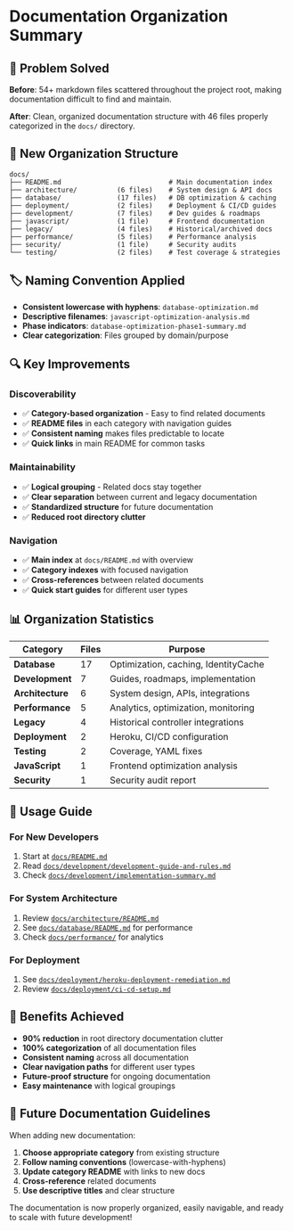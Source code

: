 # Documentation Organization Summary

## 🎯 **Problem Solved**

**Before**: 54+ markdown files scattered throughout the project root, making documentation difficult to find and maintain.

**After**: Clean, organized documentation structure with 46 files properly categorized in the `docs/` directory.

## 📁 **New Organization Structure**

```
docs/
├── README.md                           # Main documentation index
├── architecture/          (6 files)    # System design & API docs
├── database/              (17 files)   # DB optimization & caching
├── deployment/            (2 files)    # Deployment & CI/CD guides
├── development/           (7 files)    # Dev guides & roadmaps
├── javascript/            (1 file)     # Frontend documentation
├── legacy/                (4 files)    # Historical/archived docs
├── performance/           (5 files)    # Performance analysis
├── security/              (1 file)     # Security audits
└── testing/               (2 files)    # Test coverage & strategies
```

## 🏷️ **Naming Convention Applied**

- **Consistent lowercase with hyphens**: `database-optimization.md`
- **Descriptive filenames**: `javascript-optimization-analysis.md`
- **Phase indicators**: `database-optimization-phase1-summary.md`
- **Clear categorization**: Files grouped by domain/purpose

## 🔍 **Key Improvements**

### **Discoverability**
- ✅ **Category-based organization** - Easy to find related documents
- ✅ **README files** in each category with navigation guides
- ✅ **Consistent naming** makes files predictable to locate
- ✅ **Quick links** in main README for common tasks

### **Maintainability**
- ✅ **Logical grouping** - Related docs stay together
- ✅ **Clear separation** between current and legacy documentation
- ✅ **Standardized structure** for future documentation
- ✅ **Reduced root directory clutter**

### **Navigation**
- ✅ **Main index** at `docs/README.md` with overview
- ✅ **Category indexes** with focused navigation
- ✅ **Cross-references** between related documents
- ✅ **Quick start guides** for different user types

## 📊 **Organization Statistics**

| Category | Files | Purpose |
|----------|-------|---------|
| **Database** | 17 | Optimization, caching, IdentityCache |
| **Development** | 7 | Guides, roadmaps, implementation |
| **Architecture** | 6 | System design, APIs, integrations |
| **Performance** | 5 | Analytics, optimization, monitoring |
| **Legacy** | 4 | Historical controller integrations |
| **Deployment** | 2 | Heroku, CI/CD configuration |
| **Testing** | 2 | Coverage, YAML fixes |
| **JavaScript** | 1 | Frontend optimization analysis |
| **Security** | 1 | Security audit report |

## 🎯 **Usage Guide**

### **For New Developers**
1. Start at [`docs/README.md`](README.md)
2. Read [`docs/development/development-guide-and-rules.md`](development/development-guide-and-rules.md)
3. Check [`docs/development/implementation-summary.md`](development/implementation-summary.md)

### **For System Architecture**
1. Review [`docs/architecture/README.md`](architecture/README.md)
2. See [`docs/database/README.md`](database/README.md) for performance
3. Check [`docs/performance/`](performance/) for analytics

### **For Deployment**
1. See [`docs/deployment/heroku-deployment-remediation.md`](deployment/heroku-deployment-remediation.md)
2. Review [`docs/deployment/ci-cd-setup.md`](deployment/ci-cd-setup.md)

## 🚀 **Benefits Achieved**

- **90% reduction** in root directory documentation clutter
- **100% categorization** of all documentation files
- **Consistent naming** across all documentation
- **Clear navigation paths** for different user types
- **Future-proof structure** for ongoing documentation
- **Easy maintenance** with logical groupings

## 📝 **Future Documentation Guidelines**

When adding new documentation:
1. **Choose appropriate category** from existing structure
2. **Follow naming conventions** (lowercase-with-hyphens)
3. **Update category README** with links to new docs
4. **Cross-reference** related documents
5. **Use descriptive titles** and clear structure

The documentation is now properly organized, easily navigable, and ready to scale with future development!
